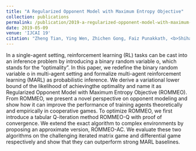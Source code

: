 ```yaml
---
title: "A Regularized Opponent Model with Maximum Entropy Objective"
collection: publications
permalink: /publication/2019-a-regularized-opponent-model-with-maximum-entropy-objective
date: 2019-05-09
venue: 'IJCAI 19'
citation: "Zheng Tian, Ying Wen, Zhichen Gong, Faiz Punakkath, <b>Shihao Zou<b> and Jun Wang"
---
```

In a single-agent setting, reinforcement learning (RL) tasks can be cast into an inference problem by introducing a binary random variable o, which stands for the “optimality”. In this paper, we redefine the binary random variable o in multi-agent setting and formalize multi-agent reinforcement learning (MARL) as probabilistic inference. We derive a variational lower bound of the likelihood of achievingthe optimality and name it as Regularized Opponent Model with Maximum Entropy Objective (ROMMEO). From ROMMEO, we present a novel perspective on opponent modeling and show how it can improve the performance of training agents theoretically and empirically in cooperative games. To optimize ROMMEO, we first introduce a tabular Q-iteration method ROMMEO-Q with proof of convergence. We extend the exact algorithm to complex environments by proposing an approximate version, ROMMEO-AC. We evaluate these two algorithms on the challenging iterated matrix game and differential game respectively and show that they can outperform strong MARL baselines.
